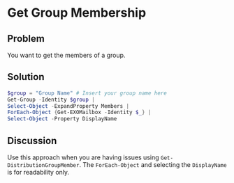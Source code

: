 # Get Group Membership

## Problem
You want to get the members of a group.

## Solution

```powershell
$group = "Group Name" # Insert your group name here
Get-Group -Identity $group | 
Select-Object -ExpandProperty Members |
ForEach-Object {Get-EXOMailbox -Identity $_} |
Select-Object -Property DisplayName
```

## Discussion

Use this approach when you are having issues using `Get-DistributionGroupMember`.
The `ForEach-Object` and selecting the `DisplayName` is for readability only.
